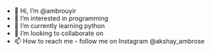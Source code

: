 - 👋 Hi, I’m @ambrouyir
- 👀 I’m interested in programming
- 🌱 I’m currently learning python
- 💞️ I’m looking to collaborate on 
- 📫 How to reach me - follow me on Instagram @akshay_ambrose

<!---
ambrouyir/ambrouyir is a ✨ special ✨ repository because its `README.md` (this file) appears on your GitHub profile.
You can click the Preview link to take a look at your changes.
--->
